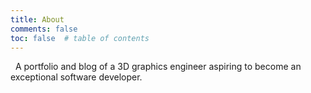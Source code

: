 ```yaml
---
title: About
comments: false
toc: false  # table of contents
---
```


&nbsp;&nbsp;A portfolio and blog of a 3D graphics engineer aspiring to become an exceptional software developer.
